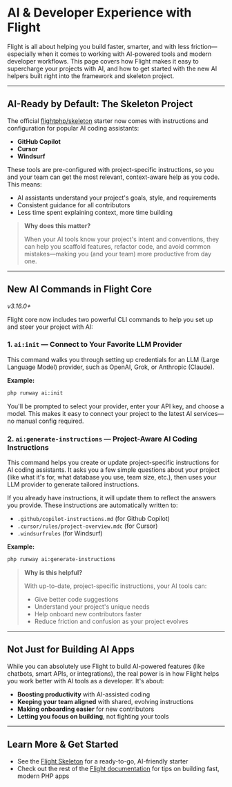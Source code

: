 # AI & Developer Experience with Flight

Flight is all about helping you build faster, smarter, and with less friction—especially when it comes to working with AI-powered tools and modern developer workflows. This page covers how Flight makes it easy to supercharge your projects with AI, and how to get started with the new AI helpers built right into the framework and skeleton project.

---

## AI-Ready by Default: The Skeleton Project

The official [flightphp/skeleton](https://github.com/flightphp/skeleton) starter now comes with instructions and configuration for popular AI coding assistants:

- **GitHub Copilot**
- **Cursor**
- **Windsurf**

These tools are pre-configured with project-specific instructions, so you and your team can get the most relevant, context-aware help as you code. This means:

- AI assistants understand your project's goals, style, and requirements
- Consistent guidance for all contributors
- Less time spent explaining context, more time building

> **Why does this matter?**
>
> When your AI tools know your project's intent and conventions, they can help you scaffold features, refactor code, and avoid common mistakes—making you (and your team) more productive from day one.

---

## New AI Commands in Flight Core

_v3.16.0+_

Flight core now includes two powerful CLI commands to help you set up and steer your project with AI:

### 1. `ai:init` — Connect to Your Favorite LLM Provider

This command walks you through setting up credentials for an LLM (Large Language Model) provider, such as OpenAI, Grok, or Anthropic (Claude).

**Example:**
```bash
php runway ai:init
```
You'll be prompted to select your provider, enter your API key, and choose a model. This makes it easy to connect your project to the latest AI services—no manual config required.

### 2. `ai:generate-instructions` — Project-Aware AI Coding Instructions

This command helps you create or update project-specific instructions for AI coding assistants. It asks you a few simple questions about your project (like what it's for, what database you use, team size, etc.), then uses your LLM provider to generate tailored instructions.

If you already have instructions, it will update them to reflect the answers you provide. These instructions are automatically written to:
- `.github/copilot-instructions.md` (for Github Copilot)
- `.cursor/rules/project-overview.mdc` (for Cursor)
- `.windsurfrules` (for Windsurf)

**Example:**
```bash
php runway ai:generate-instructions
```

> **Why is this helpful?**
>
> With up-to-date, project-specific instructions, your AI tools can:
> - Give better code suggestions
> - Understand your project's unique needs
> - Help onboard new contributors faster
> - Reduce friction and confusion as your project evolves

---

## Not Just for Building AI Apps

While you can absolutely use Flight to build AI-powered features (like chatbots, smart APIs, or integrations), the real power is in how Flight helps you work better with AI tools as a developer. It's about:

- **Boosting productivity** with AI-assisted coding
- **Keeping your team aligned** with shared, evolving instructions
- **Making onboarding easier** for new contributors
- **Letting you focus on building**, not fighting your tools

---

## Learn More & Get Started

- See the [Flight Skeleton](https://github.com/flightphp/skeleton) for a ready-to-go, AI-friendly starter
- Check out the rest of the [Flight documentation](/learn) for tips on building fast, modern PHP apps
